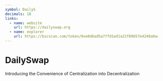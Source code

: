 ```yaml
---
symbol: DailyS
decimals: 18
links:
  - name: website
    url: https://dailyswap.org
  - name: explorer
    url: https://bscscan.com/token/0xe0d6ad5a77fd1ed1a22f89657e4248a8ac6a8cbf
---
```


# DailySwap

Introducing the Convenience of Centralization into Decentralization
